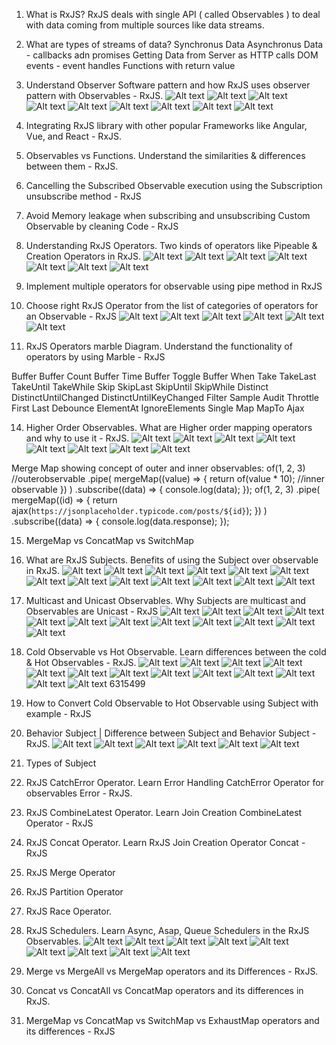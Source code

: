 1. What is RxJS?
RxJS deals with single API ( called Observables ) to deal with data coming from multiple sources like data streams.

2. What are types of streams of data?
Synchronus Data
Asynchronus Data - callbacks adn promises
Getting Data from Server as HTTP calls 
DOM events - event handles
Functions with return value

3. Understand Observer Software pattern and how RxJS uses observer pattern with Observables - RxJS.
![Alt text](image.png)
![Alt text](image-1.png)
![Alt text](image-2.png)
![Alt text](image-3.png)
![Alt text](image-4.png)
![Alt text](image-5.png)
![Alt text](image-6.png)
![Alt text](image-8.png)
![Alt text](image-7.png)

4. Integrating RxJS library with other popular Frameworks like Angular, Vue, and React - RxJS.

7. Observables vs Functions. Understand the similarities & differences between them - RxJS.

8. Cancelling the Subscribed Observable execution using the Subscription unsubscribe method - RxJS

9. Avoid Memory leakage when subscribing and unsubscribing Custom Observable by cleaning Code - RxJS

10. Understanding RxJS Operators. Two kinds of operators like Pipeable & Creation Operators in RxJS.
![Alt text](image-9.png)
![Alt text](image-10.png)
![Alt text](image-11.png)
![Alt text](image-12.png)
![Alt text](image-13.png)
![Alt text](image-14.png)
![Alt text](image-15.png)

11. Implement multiple operators for observable using pipe method in RxJS
12. Choose right RxJS Operator from the list of categories of operators for an Observable - RxJS
![Alt text](image-16.png)
![Alt text](image-17.png)
![Alt text](image-18.png)
![Alt text](image-19.png)
![Alt text](image-20.png)
![Alt text](image-21.png)

13. RxJS Operators marble Diagram. Understand the functionality of operators by using Marble - RxJS

Buffer Buffer Count Buffer Time Buffer Toggle Buffer When Take TakeLast TakeUntil TakeWhile Skip SkipLast SkipUntil SkipWhile Distinct DistinctUntilChanged DistinctUntilKeyChanged Filter Sample Audit Throttle First Last Debounce ElementAt IgnoreElements Single Map MapTo Ajax

14. Higher Order Observables. What are Higher order mapping operators and why to use it - RxJS.
![Alt text](image-22.png)
![Alt text](image-23.png)
![Alt text](image-24.png)
![Alt text](image-25.png)
![Alt text](image-26.png)
![Alt text](image-27.png)
![Alt text](image-28.png)
![Alt text](image-29.png)

Merge Map showing concept of outer and inner observables:
 of(1, 2, 3) //outerobservable
      .pipe(
        mergeMap((value) => {
          return of(value * 10); //inner observable
        })
      )
      .subscribe((data) => {
        console.log(data);
      });
    of(1, 2, 3)
      .pipe(
        mergeMap((id) => {
          return ajax(`https://jsonplaceholder.typicode.com/posts/${id}`);
        })
      )
      .subscribe((data) => {
        console.log(data.response);
      });

15. MergeMap vs ConcatMap vs SwitchMap

16. What are RxJS Subjects. Benefits of using the Subject over observable in RxJS.
![Alt text](image-30.png)
![Alt text](image-31.png)
![Alt text](image-32.png)
![Alt text](image-33.png)
![Alt text](image-34.png)
![Alt text](image-35.png)
![Alt text](image-36.png)
![Alt text](image-37.png)
![Alt text](image-38.png)
![Alt text](image-39.png)
![Alt text](image-40.png)
![Alt text](image-41.png)
![Alt text](image-42.png)

17.  Multicast and Unicast Observables. Why Subjects are multicast and Observables are Unicast - RxJS
![Alt text](image-43.png)
![Alt text](image-44.png)
![Alt text](image-45.png)
![Alt text](image-46.png)
![Alt text](image-47.png)
![Alt text](image-48.png)
![Alt text](image-49.png)
![Alt text](image-50.png)
![Alt text](image-51.png)
![Alt text](image-52.png)
![Alt text](image-53.png)
![Alt text](image-54.png)

18. Cold Observable vs Hot Observable. Learn differences between the cold & Hot Observables - RxJS.
![Alt text](image-55.png)
![Alt text](image-56.png)
![Alt text](image-57.png)
![Alt text](image-58.png)
![Alt text](image-59.png)
![Alt text](image-60.png)
![Alt text](image-61.png)
![Alt text](image-62.png)
![Alt text](image-63.png)
![Alt text](image-64.png)
![Alt text](image-65.png)
![Alt text](image-66.png)
![Alt text](image-67.png)
6315499
19.  How to Convert Cold Observable to Hot Observable using Subject with example - RxJS
20. Behavior Subject | Difference between Subject and Behavior Subject - RxJS.
![Alt text](image-68.png)
![Alt text](image-69.png)
![Alt text](image-70.png)
![Alt text](image-71.png)
![Alt text](image-72.png)
![Alt text](image-73.png)
21. Types of Subject
22. RxJS CatchError Operator. Learn Error Handling CatchError Operator for observables Error - RxJS.
23. RxJS CombineLatest Operator. Learn Join Creation CombineLatest Operator - RxJS
24. RxJS Concat Operator. Learn RxJS Join Creation Operator Concat - RxJS
25. RxJS Merge Operator
26. RxJS Partition Operator
27. RxJS Race Operator. 
28. RxJS Schedulers. Learn Async, Asap, Queue Schedulers in the RxJS Observables.
![Alt text](image-74.png)
![Alt text](image-75.png)
![Alt text](image-76.png)
![Alt text](image-77.png)
![Alt text](image-78.png)
![Alt text](image-79.png)
![Alt text](image-80.png)
![Alt text](image-81.png)
![Alt text](image-82.png)
30. Merge vs MergeAll vs MergeMap operators and its Differences - RxJS.
31. Concat vs ConcatAll vs ConcatMap operators and its differences in RxJS.
32. MergeMap vs ConcatMap vs SwitchMap vs ExhaustMap operators and its differences - RxJS
